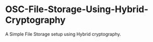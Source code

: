 # OSC-File-Storage-Using-Hybrid-Cryptography
A Simple File Storage setup using Hybrid cryptography.
